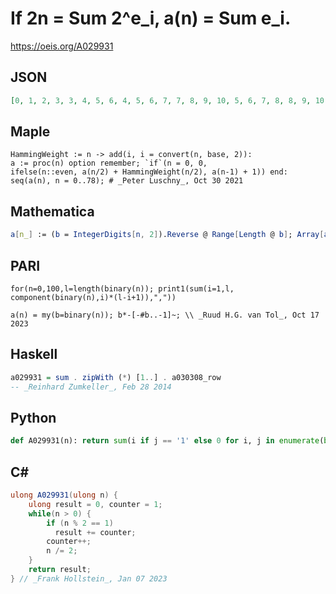 # If 2n \= Sum 2^e\_i, a\(n\) \= Sum e\_i\.
https://oeis.org/A029931
## JSON
```JSON
[0, 1, 2, 3, 3, 4, 5, 6, 4, 5, 6, 7, 7, 8, 9, 10, 5, 6, 7, 8, 8, 9, 10, 11, 9, 10, 11, 12, 12, 13, 14, 15, 6, 7, 8, 9, 9, 10, 11, 12, 10, 11, 12, 13, 13, 14, 15, 16, 11, 12, 13, 14, 14, 15, 16, 17, 15, 16, 17, 18, 18, 19, 20, 21, 7, 8, 9, 10, 10, 11, 12, 13, 11, 12, 13, 14, 14, 15, 16]
```
## Maple
```Maple
HammingWeight := n -> add(i, i = convert(n, base, 2)):
a := proc(n) option remember; `if`(n = 0, 0,
ifelse(n::even, a(n/2) + HammingWeight(n/2), a(n-1) + 1)) end:
seq(a(n), n = 0..78); # _Peter Luschny_, Oct 30 2021
```
## Mathematica
```Mathematica
a[n_] := (b = IntegerDigits[n, 2]).Reverse @ Range[Length @ b]; Array[a,78,0] (* _Jean-François Alcover_, Apr 28 2011, after B. Cloitre *)
```
## PARI
```PARI
for(n=0,100,l=length(binary(n)); print1(sum(i=1,l, component(binary(n),i)*(l-i+1)),","))
```
```PARI
a(n) = my(b=binary(n)); b*-[-#b..-1]~; \\ _Ruud H.G. van Tol_, Oct 17 2023
```
## Haskell
```Haskell
a029931 = sum . zipWith (*) [1..] . a030308_row
-- _Reinhard Zumkeller_, Feb 28 2014
```
## Python
```Python
def A029931(n): return sum(i if j == '1' else 0 for i, j in enumerate(bin(n)[:1:-1],1)) # _Chai Wah Wu_, Dec 20 2022
```
## C#
```C#
ulong A029931(ulong n) {
    ulong result = 0, counter = 1;
    while(n > 0) {
        if (n % 2 == 1)
          result += counter;
        counter++;
        n /= 2;
    }
    return result;
} // _Frank Hollstein_, Jan 07 2023
```
